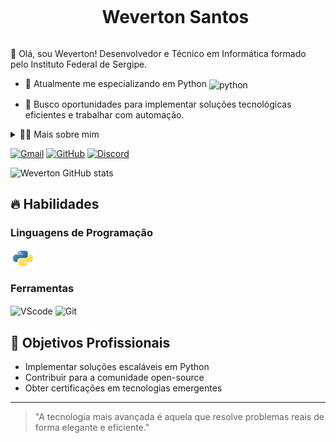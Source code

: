 <!--título-->
<div id="user-content-toc">
  <ul align="center">
    <summary><h1 style="display: inline-block">Weverton Santos</h1></summary>
</div>

<!-- Presentation -->
<p>
  👋 Olá, sou Weverton! Desenvolvedor e Técnico em Informática formado pelo Instituto Federal de Sergipe.

  - 🌱 Atualmente me especializando em Python <img align="center" alt="python" src="https://img.shields.io/badge/Python-3776AB?style=for-the-badge&logo=python&logoColor=white" />

  - 🔭 Busco oportunidades para implementar soluções tecnológicas eficientes e trabalhar com automação.
</p>

<!-- Dropdown -->
<details>
  <summary>👨‍💻 Mais sobre mim</summary>

  - 💬 Formado em Técnico em Informática com foco em desenvolvimento de soluções tecnológicas. Tenho experiência com Python, Git e outras ferramentas de desenvolvimento.

  - ⚡ Meus interesses incluem contribuir para projetos open-source, aprender novas tecnologias e desenvolver soluções escaláveis que resolvam problemas reais de forma elegante.
</details>

<!-- Links -->
[![Gmail](https://img.shields.io/badge/Gmail-D14836?style=for-the-badge&logo=gmail&logoColor=white)](mailto:ws70779@gmail.com)
[![GitHub](https://img.shields.io/badge/GitHub-100000?style=for-the-badge&logo=github&logoColor=white)](https://github.com/Wever33)
[![Discord](https://img.shields.io/badge/Discord-7289DA?style=for-the-badge&logo=discord&logoColor=white)](https://discord.com/channels/@Wever/)

<!-- GithubStats -->
![Weverton GitHub stats](https://github-readme-stats.vercel.app/api?username=Wever33&show_icons=true&theme=dark)

## 🔥 Habilidades
<!-- Skills: Programming Languages -->
  <div style="flex-basis: 48%;">
    <h3>Linguagens de Programação</h3>
    <img align="center" alt="Python" height="30" width="40" src="https://raw.githubusercontent.com/devicons/devicon/master/icons/python/python-original.svg">
  </div>
  
  <!-- Skills: Tools & Frameworks -->
  <div style="flex-basis: 48%;">
    <h3>Ferramentas</h3>
    <img align="center" alt="VScode" height="30" width="40" src="https://cdn.jsdelivr.net/gh/devicons/devicon/icons/vscode/vscode-original.svg">
    <img align="center" alt="Git" height="30" width="40" src="https://cdn.jsdelivr.net/gh/devicons/devicon/icons/git/git-original.svg">
  </div>

## 🎯 Objetivos Profissionais
- Implementar soluções escaláveis em Python
- Contribuir para a comunidade open-source
- Obter certificações em tecnologias emergentes

---

> "A tecnologia mais avançada é aquela que resolve problemas reais de forma elegante e eficiente."
